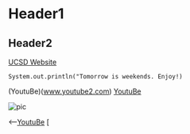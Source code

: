 # Header1
## Header2

[UCSD Website](ucsd.edu)

`System.out.println("Tomorrow is weekends. Enjoy!)`

(YoutuBe)(www.youtube2.com)
[YoutuBe](www.youtube3.com)

![pic](https://ucsdnews.ucsd.edu/news_uploads/Resized_Geisel_Library_08.31.jpg)

<--[YoutuBe](www.youtube.com)
[

